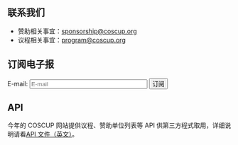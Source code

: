 ## 联系我们

* 赞助相关事宜：<sponsorship@coscup.org>
* 议程相关事宜：<program@coscup.org>

<h2 id="subscribe">订阅电子报</h2>

<form action="https://groups.google.com/group/coscup-2011-notifiyme/boxsubscribe" method="get" target="_blank">
<input type="hidden" name="hl" value="zh-CN">
<p><label>E-mail: <input type="email" name="email" size="30" placeholder="E-mail" required /></label> <input type="submit" value="订阅" /></p>
</form>

## API

今年的 COSCUP 网站提供议程、赞助单位列表等 API 供第三方程式取用，详细说明请看[API 文件（英文）](http://coscup.org/2011/en/api/)。